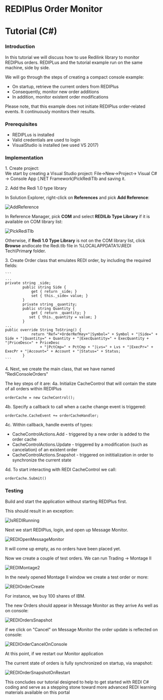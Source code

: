 # REDIPlus Order Monitor
# Tutorial (C#)

### Introduction

In this tutorial we will discuss how to use Redilink library to monitor REDIPlus orders.  REDIPLus and the tutorial example run on the same machine, side by side.  

We will go through the steps of creating a compact console example:

* On startup, retrieve the current orders from REDIPlus
* Consequently, monitor new order additions
* In addition, monitor existent order modifications

Please note, that this example does not initiate REDIPlus order-related events.  It continuously monitors their results.

### Prerequisites

* REDIPLus is installed
* Valid credentials are used to login
* VisualStudio is installed (we used VS 2017)

### Implementation

1\. Create project:    
We start by creating a Visual Studio project:
File->New->Project-> Visual C# -> Console App (.NET Framework)PickRediTlb
and saving it.

2\. Add the Redi 1.0 type library

In Solution Explorer, right-click on **References** and pick **Add Reference**:  

![AddReference](https://github.com/TR-API-Samples/Example.REDI.CSharp.Examples/blob/master/REDIConsoleOrders/AddReference.gif)

In Reference Manager, pick **COM** and select **REDILib Type Library** if it is available on COM library list:

![PickRediTlb](https://github.com/TR-API-Samples/Example.REDI.CSharp.Examples/blob/master/REDIConsoleOrders/PickRediTlb.gif)

Otherwise, if **Redi 1.0 Type Library** is not on the COM library list, click **Browse** andlocate the Redi.tlb file in %LOCALAPPDATA%\REDI Tech\Primar**y** folder.

3\. Create Order class that emulates REDI order,
by including the required fields:

    ```
    ...
    private string _side;
            public string Side {
                get { return _side; }
                set { this._side= value; }
            }
            private string _quantity;
            public string Quantity {
                get { return _quantity; }
               set { this._quantity = value; }
            }
    ...
    public override String ToString() {
                return "Ref="+OrderRefKey+"|Symbol=" + Symbol + "|Side=" + Side + "|Quantity=" + Quantity + "|ExecQuantity=" + ExecQuantity + "|PriceDesc=" + PriceDesc 
                    + "|PctCmp=" + PctCmp + "|Lvs=" + Lvs + "|ExecPr=" + ExecPr + "|Account=" + Account + "|Status=" + Status;
            }        
    ```

4\. Next, we create the main class, that we have named "RediConsoleOrders" 

The key steps of it are:
4a. Initialize CacheControl that will contain the state of all orders within REDIPlus
```
orderCache = new CacheControl();
```
4b. Specify a callback to call when a cache change event is triggered:
```
orderCache.CacheEvent += orderCacheHandler;
```
4c. Within callback, handle events of types:
 
 * CacheControlActions.Add - triggered by a new order is added to the order cache
 * CacheControlActions.Update - triggered by a modification (such as cancelation) of an existent order
 * CacheControlActions.Snapshot - triggered on inititialization in order to synchronize the current state

4d. To start interacting with REDI CacheControl we call:
```
orderCache.Submit()
```
### Testing

Build and start the application without starting REDIPlus first.

This should result in an exception:

![IsREDIRunning](https://github.com/TR-API-Samples/Example.REDI.CSharp.Examples/blob/master/REDIConsoleOrders/IsREDIRunning.gif)

Next we start REDIPlus, login, and open up Message Monitor.

![REDIOpenMessageMonitor](https://github.com/TR-API-Samples/Example.REDI.CSharp.Examples/blob/master/REDIConsoleOrders/REDIOpenMessageMonitor.gif)

It will come up empty, as no orders have been placed yet.

Now we create a couple of test orders.
We can run Trading -> Montage II

![REDIMontage2](https://github.com/TR-API-Samples/Example.REDI.CSharp.Examples/blob/master/REDIConsoleOrders/REDIMontage2.gif)

In the newly opened Montage II window we create a test order or more:

![REDIOrderCreate](https://github.com/TR-API-Samples/Example.REDI.CSharp.Examples/blob/master/REDIConsoleOrders/REDIOrderCreate.gif)

For instance, we buy 100 shares of IBM.

The new Orders should appear in Message Monitor as they arrive
As well as on console:

![REDIOrdersSnapshot](https://github.com/TR-API-Samples/Example.REDI.CSharp.Examples/blob/master/REDIConsoleOrders/REDIOrdersSnapshot.gif)

if we click on "Cancel" on Message Monitor the order update is reflected on console:

![REDIOrderCancelOnConsole](https://github.com/TR-API-Samples/Example.REDI.CSharp.Examples/blob/master/REDIConsoleOrders/REDIOrderCancelOnConsole.gif)

At this point, if we restart our Monitor application

The current state of orders is fully synchronized on startup,
via snapshot:

![REDIOrderSnapshotOnRestart](https://github.com/TR-API-Samples/Example.REDI.CSharp.Examples/blob/master/REDIConsoleOrders/REDIOrderSnapshotOnRestart.gif)

This concludes our tutorial designed to help to get started with REDI C# coding
and serve as a stepping stone toward more advanced REDI learning materials available on this portal
